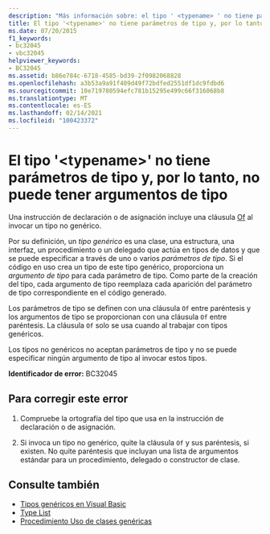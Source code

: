 ```yaml
---
description: "Más información sobre: el tipo ' <typename> ' no tiene parámetros de tipo y, por tanto, no puede tener argumentos de tipo"
title: El tipo '<typename>' no tiene parámetros de tipo y, por lo tanto, no puede tener argumentos de tipo
ms.date: 07/20/2015
f1_keywords:
- bc32045
- vbc32045
helpviewer_keywords:
- BC32045
ms.assetid: b86e784c-6718-4585-bd39-2f0982068828
ms.openlocfilehash: a3b53a9a91f409d49f72bdfed2551df1dc9fdbd6
ms.sourcegitcommit: 10e719780594efc781b15295e499c66f316068b8
ms.translationtype: MT
ms.contentlocale: es-ES
ms.lasthandoff: 02/14/2021
ms.locfileid: "100423372"
---
```

# <a name="type-typename-has-no-type-parameters-and-so-cannot-have-type-arguments"></a>El tipo '\<typename>' no tiene parámetros de tipo y, por lo tanto, no puede tener argumentos de tipo

Una instrucción de declaración o de asignación incluye una cláusula [Of](../language-reference/statements/of-clause.md) al invocar un tipo no genérico.  
  
 Por su definición, un *tipo genérico* es una clase, una estructura, una interfaz, un procedimiento o un delegado que actúa en tipos de datos y que se puede especificar a través de uno o varios *parámetros de tipo*. Si el código en uso crea un tipo de este tipo genérico, proporciona un *argumento de tipo* para cada parámetro de tipo. Como parte de la creación del tipo, cada argumento de tipo reemplaza cada aparición del parámetro de tipo correspondiente en el código generado.  
  
 Los parámetros de tipo se definen con una cláusula `Of` entre paréntesis y los argumentos de tipo se proporcionan con una cláusula `Of` entre paréntesis. La cláusula `Of` solo se usa cuando al trabajar con tipos genéricos.  
  
 Los tipos no genéricos no aceptan parámetros de tipo y no se puede especificar ningún argumento de tipo al invocar estos tipos.  
  
 **Identificador de error:** BC32045  
  
## <a name="to-correct-this-error"></a>Para corregir este error  
  
1. Compruebe la ortografía del tipo que usa en la instrucción de declaración o de asignación.  
  
2. Si invoca un tipo no genérico, quite la cláusula `Of` y sus paréntesis, si existen. No quite paréntesis que incluyan una lista de argumentos estándar para un procedimiento, delegado o constructor de clase.  
  
## <a name="see-also"></a>Consulte también

- [Tipos genéricos en Visual Basic](../programming-guide/language-features/data-types/generic-types.md)
- [Type List](../language-reference/statements/type-list.md)
- [Procedimiento Uso de clases genéricas](../programming-guide/language-features/data-types/how-to-use-a-generic-class.md)
